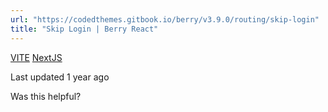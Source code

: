 ```yaml
---
url: "https://codedthemes.gitbook.io/berry/v3.9.0/routing/skip-login"
title: "Skip Login | Berry React"
---
```


[VITE](https://codedthemes.gitbook.io/berry/v3.9.0/routing/skip-login/vite) [NextJS](https://codedthemes.gitbook.io/berry/v3.9.0/routing/skip-login/nextjs)

Last updated 1 year ago

Was this helpful?